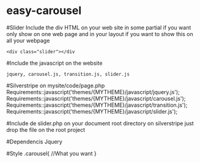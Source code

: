 easy-carousel
=============

#Slider
Include the div HTML on your web site in some partial if you want only show on one web page and in your layout if you want to show this on all your webpage

	<div class="slider"></div

#Include the javascript on the  website

	jquery, carousel.js, transition.js, slider.js

#Silverstripe
on mysite/code/page.php
	Requirements::javascript('themes/{MYTHEME}/javascript/jquery.js');
	Requirements::javascript('themes/{MYTHEME}/javascript/carousel.js');
	Requirements::javascript('themes/{MYTHEME}/javascript/transition.js');
	Requirements::javascript('themes/{MYTHEME}/javascript/slider.js');


#Include de slider.php on your document root directory  on silverstripe just drop the file on the root project

#Dependencis Jquery

#Style
.carousel{
	//What you want
	}
